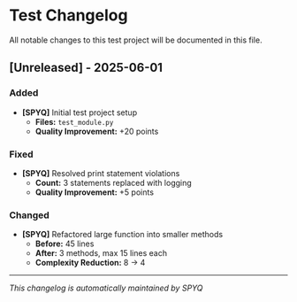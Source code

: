 # Test Changelog

All notable changes to this test project will be documented in this file.

## [Unreleased] - 2025-06-01

### Added
- **[SPYQ]** Initial test project setup
  - **Files:** `test_module.py`
  - **Quality Improvement:** +20 points

### Fixed
- **[SPYQ]** Resolved print statement violations
  - **Count:** 3 statements replaced with logging
  - **Quality Improvement:** +5 points

### Changed
- **[SPYQ]** Refactored large function into smaller methods
  - **Before:** 45 lines
  - **After:** 3 methods, max 15 lines each
  - **Complexity Reduction:** 8 → 4

---
*This changelog is automatically maintained by SPYQ*
